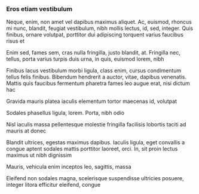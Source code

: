 ### Eros etiam vestibulum

Neque, enim, non amet vel dapibus maximus aliquet. Ac, euismod, rhoncus mi nunc, blandit, feugiat vestibulum, nibh mollis lectus, id, sed, integer. Quis finibus, ornare volutpat, porttitor dui adipiscing torquent varius faucibus risus et

Enim sed, fames sem, cras nulla fringilla, justo blandit, at. Fringilla nec, tellus, porta varius turpis duis urna, in quis, euismod lorem, nibh

Finibus lacus vestibulum morbi ligula, class enim, cursus condimentum tellus felis finibus. Bibendum hendrerit a auctor, vitae, dapibus venenatis. Mattis quis faucibus fermentum pharetra fames leo augue erat, nisi dictum hac

Gravida mauris platea iaculis elementum tortor maecenas id, volutpat

Sodales phasellus ligula, lorem. Porta, nibh odio

Nisl iaculis massa pellentesque molestie fringilla facilisis lobortis taciti ad mauris at donec

Blandit ultrices, egestas maximus dapibus. Iaculis ligula, eget convallis a congue aptent sodales mattis porttitor laoreet, orci. In, sit proin lectus maximus ut nibh dignissim

Mauris, vehicula enim inceptos leo, sagittis, massa

Eleifend non sodales magna, scelerisque suspendisse ultricies posuere, integer litora efficitur eleifend, congue


